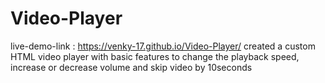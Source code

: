 # Video-Player
live-demo-link : https://venky-17.github.io/Video-Player/
created a custom HTML video  player with basic features to change the  playback speed, increase or decrease volume and skip video by 10seconds
